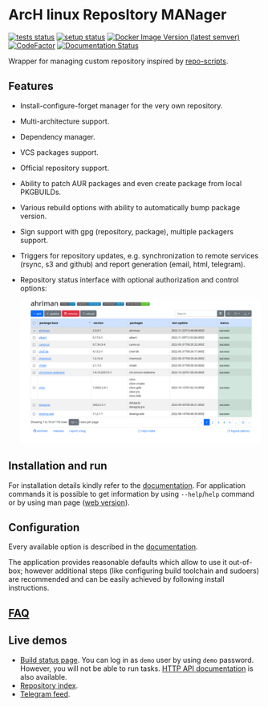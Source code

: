 # ArcH linux ReposItory MANager

[![tests status](https://github.com/arcan1s/ahriman/actions/workflows/tests.yml/badge.svg)](https://github.com/arcan1s/ahriman/actions/workflows/run-tests.yml)
[![setup status](https://github.com/arcan1s/ahriman/actions/workflows/setup.yml/badge.svg)](https://github.com/arcan1s/ahriman/actions/workflows/run-setup.yml)
[![Docker Image Version (latest semver)](https://img.shields.io/docker/v/arcan1s/ahriman?label=Docker%20image)](https://hub.docker.com/r/arcan1s/ahriman)
[![CodeFactor](https://www.codefactor.io/repository/github/arcan1s/ahriman/badge)](https://www.codefactor.io/repository/github/arcan1s/ahriman)
[![Documentation Status](https://readthedocs.org/projects/ahriman/badge/?version=latest)](https://ahriman.readthedocs.io/?badge=latest)

Wrapper for managing custom repository inspired by [repo-scripts](https://github.com/arcan1s/repo-scripts).

## Features

* Install-configure-forget manager for the very own repository.
* Multi-architecture support.
* Dependency manager.
* VCS packages support.
* Official repository support.
* Ability to patch AUR packages and even create package from local PKGBUILDs.
* Various rebuild options with ability to automatically bump package version.
* Sign support with gpg (repository, package), multiple packagers support.
* Triggers for repository updates, e.g. synchronization to remote services (rsync, s3 and github) and report generation (email, html, telegram).
* Repository status interface with optional authorization and control options:

    ![web interface](web.png)

## Installation and run

For installation details kindly refer to the [documentation](https://ahriman.readthedocs.io/en/latest/setup.html). For application commands it is possible to get information by using `--help`/`help` command or by using man page ([web version](https://ahriman.readthedocs.io/en/latest/command-line.html)).

## Configuration

Every available option is described in the [documentation](https://ahriman.readthedocs.io/en/latest/configuration.html).

The application provides reasonable defaults which allow to use it out-of-box; however additional steps (like configuring build toolchain and sudoers) are recommended and can be easily achieved by following install instructions.

## [FAQ](https://ahriman.readthedocs.io/en/latest/faq.html)

## Live demos

* [Build status page](https://ahriman-demo.arcanis.me). You can log in as `demo` user by using `demo` password. However, you will not be able to run tasks. [HTTP API documentation](https://ahriman-demo.arcanis.me/api-docs) is also available.
* [Repository index](http://repo.arcanis.me/x86_64/index.html).
* [Telegram feed](https://t.me/arcanisrepo).
